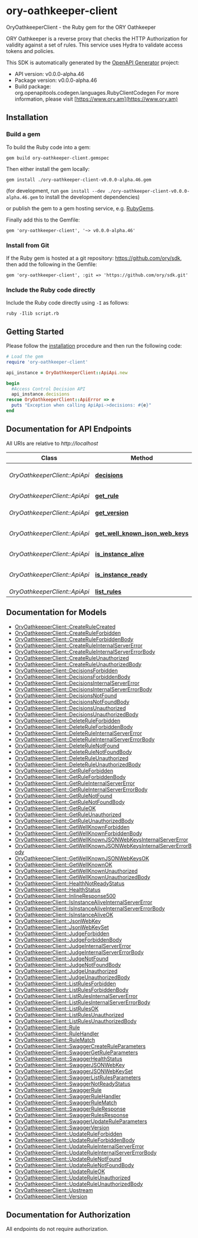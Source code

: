 # ory-oathkeeper-client

OryOathkeeperClient - the Ruby gem for the ORY Oathkeeper

ORY Oathkeeper is a reverse proxy that checks the HTTP Authorization for validity against a set of rules. This service uses Hydra to validate access tokens and policies.

This SDK is automatically generated by the [OpenAPI Generator](https://openapi-generator.tech) project:

- API version: v0.0.0-alpha.46
- Package version: v0.0.0-alpha.46
- Build package: org.openapitools.codegen.languages.RubyClientCodegen
For more information, please visit [https://www.ory.am](https://www.ory.am)

## Installation

### Build a gem

To build the Ruby code into a gem:

```shell
gem build ory-oathkeeper-client.gemspec
```

Then either install the gem locally:

```shell
gem install ./ory-oathkeeper-client-v0.0.0-alpha.46.gem
```

(for development, run `gem install --dev ./ory-oathkeeper-client-v0.0.0-alpha.46.gem` to install the development dependencies)

or publish the gem to a gem hosting service, e.g. [RubyGems](https://rubygems.org/).

Finally add this to the Gemfile:

    gem 'ory-oathkeeper-client', '~> v0.0.0-alpha.46'

### Install from Git

If the Ruby gem is hosted at a git repository: https://github.com/ory/sdk, then add the following in the Gemfile:

    gem 'ory-oathkeeper-client', :git => 'https://github.com/ory/sdk.git'

### Include the Ruby code directly

Include the Ruby code directly using `-I` as follows:

```shell
ruby -Ilib script.rb
```

## Getting Started

Please follow the [installation](#installation) procedure and then run the following code:

```ruby
# Load the gem
require 'ory-oathkeeper-client'

api_instance = OryOathkeeperClient::ApiApi.new

begin
  #Access Control Decision API
  api_instance.decisions
rescue OryOathkeeperClient::ApiError => e
  puts "Exception when calling ApiApi->decisions: #{e}"
end

```

## Documentation for API Endpoints

All URIs are relative to *http://localhost*

Class | Method | HTTP request | Description
------------ | ------------- | ------------- | -------------
*OryOathkeeperClient::ApiApi* | [**decisions**](docs/ApiApi.md#decisions) | **GET** /decisions | Access Control Decision API
*OryOathkeeperClient::ApiApi* | [**get_rule**](docs/ApiApi.md#get_rule) | **GET** /rules/{id} | Retrieve a rule
*OryOathkeeperClient::ApiApi* | [**get_version**](docs/ApiApi.md#get_version) | **GET** /version | Get service version
*OryOathkeeperClient::ApiApi* | [**get_well_known_json_web_keys**](docs/ApiApi.md#get_well_known_json_web_keys) | **GET** /.well-known/jwks.json | Lists cryptographic keys
*OryOathkeeperClient::ApiApi* | [**is_instance_alive**](docs/ApiApi.md#is_instance_alive) | **GET** /health/alive | Check alive status
*OryOathkeeperClient::ApiApi* | [**is_instance_ready**](docs/ApiApi.md#is_instance_ready) | **GET** /health/ready | Check readiness status
*OryOathkeeperClient::ApiApi* | [**list_rules**](docs/ApiApi.md#list_rules) | **GET** /rules | List all rules


## Documentation for Models

 - [OryOathkeeperClient::CreateRuleCreated](docs/CreateRuleCreated.md)
 - [OryOathkeeperClient::CreateRuleForbidden](docs/CreateRuleForbidden.md)
 - [OryOathkeeperClient::CreateRuleForbiddenBody](docs/CreateRuleForbiddenBody.md)
 - [OryOathkeeperClient::CreateRuleInternalServerError](docs/CreateRuleInternalServerError.md)
 - [OryOathkeeperClient::CreateRuleInternalServerErrorBody](docs/CreateRuleInternalServerErrorBody.md)
 - [OryOathkeeperClient::CreateRuleUnauthorized](docs/CreateRuleUnauthorized.md)
 - [OryOathkeeperClient::CreateRuleUnauthorizedBody](docs/CreateRuleUnauthorizedBody.md)
 - [OryOathkeeperClient::DecisionsForbidden](docs/DecisionsForbidden.md)
 - [OryOathkeeperClient::DecisionsForbiddenBody](docs/DecisionsForbiddenBody.md)
 - [OryOathkeeperClient::DecisionsInternalServerError](docs/DecisionsInternalServerError.md)
 - [OryOathkeeperClient::DecisionsInternalServerErrorBody](docs/DecisionsInternalServerErrorBody.md)
 - [OryOathkeeperClient::DecisionsNotFound](docs/DecisionsNotFound.md)
 - [OryOathkeeperClient::DecisionsNotFoundBody](docs/DecisionsNotFoundBody.md)
 - [OryOathkeeperClient::DecisionsUnauthorized](docs/DecisionsUnauthorized.md)
 - [OryOathkeeperClient::DecisionsUnauthorizedBody](docs/DecisionsUnauthorizedBody.md)
 - [OryOathkeeperClient::DeleteRuleForbidden](docs/DeleteRuleForbidden.md)
 - [OryOathkeeperClient::DeleteRuleForbiddenBody](docs/DeleteRuleForbiddenBody.md)
 - [OryOathkeeperClient::DeleteRuleInternalServerError](docs/DeleteRuleInternalServerError.md)
 - [OryOathkeeperClient::DeleteRuleInternalServerErrorBody](docs/DeleteRuleInternalServerErrorBody.md)
 - [OryOathkeeperClient::DeleteRuleNotFound](docs/DeleteRuleNotFound.md)
 - [OryOathkeeperClient::DeleteRuleNotFoundBody](docs/DeleteRuleNotFoundBody.md)
 - [OryOathkeeperClient::DeleteRuleUnauthorized](docs/DeleteRuleUnauthorized.md)
 - [OryOathkeeperClient::DeleteRuleUnauthorizedBody](docs/DeleteRuleUnauthorizedBody.md)
 - [OryOathkeeperClient::GetRuleForbidden](docs/GetRuleForbidden.md)
 - [OryOathkeeperClient::GetRuleForbiddenBody](docs/GetRuleForbiddenBody.md)
 - [OryOathkeeperClient::GetRuleInternalServerError](docs/GetRuleInternalServerError.md)
 - [OryOathkeeperClient::GetRuleInternalServerErrorBody](docs/GetRuleInternalServerErrorBody.md)
 - [OryOathkeeperClient::GetRuleNotFound](docs/GetRuleNotFound.md)
 - [OryOathkeeperClient::GetRuleNotFoundBody](docs/GetRuleNotFoundBody.md)
 - [OryOathkeeperClient::GetRuleOK](docs/GetRuleOK.md)
 - [OryOathkeeperClient::GetRuleUnauthorized](docs/GetRuleUnauthorized.md)
 - [OryOathkeeperClient::GetRuleUnauthorizedBody](docs/GetRuleUnauthorizedBody.md)
 - [OryOathkeeperClient::GetWellKnownForbidden](docs/GetWellKnownForbidden.md)
 - [OryOathkeeperClient::GetWellKnownForbiddenBody](docs/GetWellKnownForbiddenBody.md)
 - [OryOathkeeperClient::GetWellKnownJSONWebKeysInternalServerError](docs/GetWellKnownJSONWebKeysInternalServerError.md)
 - [OryOathkeeperClient::GetWellKnownJSONWebKeysInternalServerErrorBody](docs/GetWellKnownJSONWebKeysInternalServerErrorBody.md)
 - [OryOathkeeperClient::GetWellKnownJSONWebKeysOK](docs/GetWellKnownJSONWebKeysOK.md)
 - [OryOathkeeperClient::GetWellKnownOK](docs/GetWellKnownOK.md)
 - [OryOathkeeperClient::GetWellKnownUnauthorized](docs/GetWellKnownUnauthorized.md)
 - [OryOathkeeperClient::GetWellKnownUnauthorizedBody](docs/GetWellKnownUnauthorizedBody.md)
 - [OryOathkeeperClient::HealthNotReadyStatus](docs/HealthNotReadyStatus.md)
 - [OryOathkeeperClient::HealthStatus](docs/HealthStatus.md)
 - [OryOathkeeperClient::InlineResponse500](docs/InlineResponse500.md)
 - [OryOathkeeperClient::IsInstanceAliveInternalServerError](docs/IsInstanceAliveInternalServerError.md)
 - [OryOathkeeperClient::IsInstanceAliveInternalServerErrorBody](docs/IsInstanceAliveInternalServerErrorBody.md)
 - [OryOathkeeperClient::IsInstanceAliveOK](docs/IsInstanceAliveOK.md)
 - [OryOathkeeperClient::JsonWebKey](docs/JsonWebKey.md)
 - [OryOathkeeperClient::JsonWebKeySet](docs/JsonWebKeySet.md)
 - [OryOathkeeperClient::JudgeForbidden](docs/JudgeForbidden.md)
 - [OryOathkeeperClient::JudgeForbiddenBody](docs/JudgeForbiddenBody.md)
 - [OryOathkeeperClient::JudgeInternalServerError](docs/JudgeInternalServerError.md)
 - [OryOathkeeperClient::JudgeInternalServerErrorBody](docs/JudgeInternalServerErrorBody.md)
 - [OryOathkeeperClient::JudgeNotFound](docs/JudgeNotFound.md)
 - [OryOathkeeperClient::JudgeNotFoundBody](docs/JudgeNotFoundBody.md)
 - [OryOathkeeperClient::JudgeUnauthorized](docs/JudgeUnauthorized.md)
 - [OryOathkeeperClient::JudgeUnauthorizedBody](docs/JudgeUnauthorizedBody.md)
 - [OryOathkeeperClient::ListRulesForbidden](docs/ListRulesForbidden.md)
 - [OryOathkeeperClient::ListRulesForbiddenBody](docs/ListRulesForbiddenBody.md)
 - [OryOathkeeperClient::ListRulesInternalServerError](docs/ListRulesInternalServerError.md)
 - [OryOathkeeperClient::ListRulesInternalServerErrorBody](docs/ListRulesInternalServerErrorBody.md)
 - [OryOathkeeperClient::ListRulesOK](docs/ListRulesOK.md)
 - [OryOathkeeperClient::ListRulesUnauthorized](docs/ListRulesUnauthorized.md)
 - [OryOathkeeperClient::ListRulesUnauthorizedBody](docs/ListRulesUnauthorizedBody.md)
 - [OryOathkeeperClient::Rule](docs/Rule.md)
 - [OryOathkeeperClient::RuleHandler](docs/RuleHandler.md)
 - [OryOathkeeperClient::RuleMatch](docs/RuleMatch.md)
 - [OryOathkeeperClient::SwaggerCreateRuleParameters](docs/SwaggerCreateRuleParameters.md)
 - [OryOathkeeperClient::SwaggerGetRuleParameters](docs/SwaggerGetRuleParameters.md)
 - [OryOathkeeperClient::SwaggerHealthStatus](docs/SwaggerHealthStatus.md)
 - [OryOathkeeperClient::SwaggerJSONWebKey](docs/SwaggerJSONWebKey.md)
 - [OryOathkeeperClient::SwaggerJSONWebKeySet](docs/SwaggerJSONWebKeySet.md)
 - [OryOathkeeperClient::SwaggerListRulesParameters](docs/SwaggerListRulesParameters.md)
 - [OryOathkeeperClient::SwaggerNotReadyStatus](docs/SwaggerNotReadyStatus.md)
 - [OryOathkeeperClient::SwaggerRule](docs/SwaggerRule.md)
 - [OryOathkeeperClient::SwaggerRuleHandler](docs/SwaggerRuleHandler.md)
 - [OryOathkeeperClient::SwaggerRuleMatch](docs/SwaggerRuleMatch.md)
 - [OryOathkeeperClient::SwaggerRuleResponse](docs/SwaggerRuleResponse.md)
 - [OryOathkeeperClient::SwaggerRulesResponse](docs/SwaggerRulesResponse.md)
 - [OryOathkeeperClient::SwaggerUpdateRuleParameters](docs/SwaggerUpdateRuleParameters.md)
 - [OryOathkeeperClient::SwaggerVersion](docs/SwaggerVersion.md)
 - [OryOathkeeperClient::UpdateRuleForbidden](docs/UpdateRuleForbidden.md)
 - [OryOathkeeperClient::UpdateRuleForbiddenBody](docs/UpdateRuleForbiddenBody.md)
 - [OryOathkeeperClient::UpdateRuleInternalServerError](docs/UpdateRuleInternalServerError.md)
 - [OryOathkeeperClient::UpdateRuleInternalServerErrorBody](docs/UpdateRuleInternalServerErrorBody.md)
 - [OryOathkeeperClient::UpdateRuleNotFound](docs/UpdateRuleNotFound.md)
 - [OryOathkeeperClient::UpdateRuleNotFoundBody](docs/UpdateRuleNotFoundBody.md)
 - [OryOathkeeperClient::UpdateRuleOK](docs/UpdateRuleOK.md)
 - [OryOathkeeperClient::UpdateRuleUnauthorized](docs/UpdateRuleUnauthorized.md)
 - [OryOathkeeperClient::UpdateRuleUnauthorizedBody](docs/UpdateRuleUnauthorizedBody.md)
 - [OryOathkeeperClient::Upstream](docs/Upstream.md)
 - [OryOathkeeperClient::Version](docs/Version.md)


## Documentation for Authorization

 All endpoints do not require authorization.

